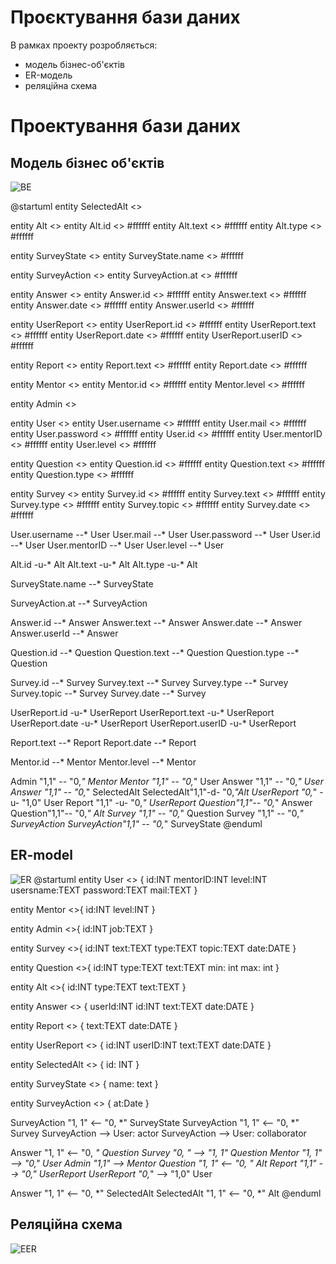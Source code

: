 # Проєктування бази даних

В рамках проекту розробляється: 
- модель бізнес-об'єктів 
- ER-модель
- реляційна схема

# Проектування бази даних

## Модель бізнес об'єктів

![BE](https://user-images.githubusercontent.com/71746212/147731537-261f9c1b-666a-4b63-9c6f-1a5a6f78878f.png)

@startuml
entity SelectedAlt <<ENTITY>>

entity Alt <<ENTITY>>
entity Alt.id <<NUMBER>> #ffffff
entity Alt.text <<TEXT>> #ffffff
entity Alt.type <<TEXT>> #ffffff

entity SurveyState <<ENTITY>>
entity SurveyState.name <<TEXT>> #ffffff

entity SurveyAction <<ENTITY>>
entity SurveyAction.at <<DATE>> #ffffff

entity Answer <<ENTITY>>
entity Answer.id <<NUMBER>> #ffffff
entity Answer.text <<TEXT>> #ffffff
entity Answer.date <<DATE>> #ffffff
entity Answer.userId <<NUMBER>> #ffffff

entity UserReport <<ENTITY>>
entity UserReport.id <<NUMBER>> #ffffff
entity UserReport.text <<TEXT>> #ffffff
entity UserReport.date <<DATE>> #ffffff
entity UserReport.userID <<NUMBER>> #ffffff

entity Report <<ENTITY>>
entity Report.text <<TEXT>> #ffffff
entity Report.date <<DATE>> #ffffff

entity Mentor <<ENTITY>>
entity Mentor.id <<NUMBER>> #ffffff
entity Mentor.level <<INT>> #ffffff

entity Admin <<ENTITY>>

entity User <<ENTITY>>
entity User.username <<TEXT>> #ffffff
entity User.mail <<TEXT>> #ffffff
entity User.password <<TEXT>> #ffffff
entity User.id <<NUMBER>> #ffffff
entity User.mentorID <<NUMBER>> #ffffff
entity User.level <<NUMBER>> #ffffff

entity Question <<ENTITY>>
entity Question.id <<NUMBER>> #ffffff
entity Question.text <<TEXT>> #ffffff
entity Question.type <<TEXT>> #ffffff

entity Survey <<ENTITY>>
entity Survey.id <<NUMBER>> #ffffff
entity Survey.text <<TEXT>> #ffffff
entity Survey.type <<TEXT>> #ffffff
entity Survey.topic <<TEXT>> #ffffff
entity Survey.date <<DATE>> #ffffff

User.username --* User
User.mail --* User
User.password --* User
User.id --* User
User.mentorID --* User
User.level --* User

Alt.id -u-* Alt
Alt.text -u-* Alt
Alt.type -u-* Alt

SurveyState.name --* SurveyState

SurveyAction.at --* SurveyAction

Answer.id --* Answer
Answer.text --* Answer
Answer.date --* Answer
Answer.userId --* Answer

Question.id --* Question
Question.text --* Question
Question.type --* Question

Survey.id --* Survey
Survey.text --* Survey
Survey.type --* Survey
Survey.topic --* Survey
Survey.date --* Survey

UserReport.id -u-* UserReport
UserReport.text -u-* UserReport
UserReport.date -u-* UserReport
UserReport.userID -u-* UserReport

Report.text --* Report
Report.date --* Report

Mentor.id --* Mentor
Mentor.level --* Mentor


Admin "1,1" -- "0,*" Mentor
Mentor "1,1" -- "0,*" User
Answer "1,1" -- "0,*" User
Answer "1,1" -- "0,*" SelectedAlt
SelectedAlt"1,1"-d- "0,*"Alt
UserReport "0,*" -u- "1,0" User
Report "1,1" -u- "0,*" UserReport
Question"1,1"-- "0,*" Answer
Question"1,1"-- "0,*" Alt
Survey "1,1" -- "0,*" Question
Survey "1,1" -- "0,*" SurveyAction
SurveyAction"1,1" -- "0,*" SurveyState
@enduml

## ER-model
![ER](https://user-images.githubusercontent.com/71746212/147731631-6e38a25c-6718-495f-9656-dc27484cdb3f.png)
@startuml
entity User <<ENTITY>> {
id:INT
mentorID:INT
level:INT
usersname:TEXT
password:TEXT
mail:TEXT
}

entity Mentor <<ENTITY>>{
id:INT
level:INT
}

entity Admin <<ENTITY>>{
id:INT
job:TEXT
}

entity Survey <<ENTITY>>{
id:INT
text:TEXT
type:TEXT
topic:TEXT
date:DATE
}

entity Question <<ENTITY>>{
id:INT
type:TEXT
text:TEXT
min: int
max: int
}

entity Alt <<ENTITY>>{
    id:INT
    type:TEXT
    text:TEXT
}

entity Answer <<ENTITY>> {
userId:INT
id:INT
text:TEXT
date:DATE
}

entity Report <<ENTITY>> {
text:TEXT
date:DATE
}

entity UserReport <<ENTITY>> {
id:INT
userID:INT
text:TEXT
date:DATE
}

entity SelectedAlt <<ENTITY>> {
id: INT
}

entity SurveyState <<ENTITY>> {
name: text
}

entity SurveyAction <<ENTITY>> {
at:Date
}



SurveyAction "1, 1" <-- "0, *" SurveyState
SurveyAction "1, 1" <-- "0, *" Survey
SurveyAction --> User: actor
SurveyAction --> User: collaborator

Answer "1, 1" <-- "0, *" Question
Survey "0, *" --> "1, 1" Question
Mentor "1, 1" --> "0,*" User
Admin "1,1" --> Mentor
Question "1, 1" <-- "0, *" Alt
Report "1,1" --> "0,*" UserReport
UserReport "0,*" --> "1,0" User

Answer "1, 1" <-- "0, *" SelectedAlt
SelectedAlt "1, 1" <-- "0, *" Alt
@enduml
## Реляційна схема
![EER](https://user-images.githubusercontent.com/71746212/147731584-2cd73935-d9e3-4a18-878a-5681a8d7db37.png)


